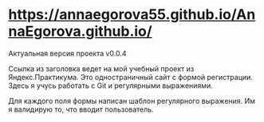 # https://annaegorova55.github.io/AnnaEgorova.github.io/

Актуальная версия проекта v0.0.4

Ссылка из заголовка ведет на мой учебный проект из Яндекс.Практикума. Это одностраничный сайт с формой регистрации. Здесь я учусь работать с Git и регулярными выражениями.

Для каждого поля формы написан шаблон регулярного выражения. Им я валидирую то, что вводит пользователь.
